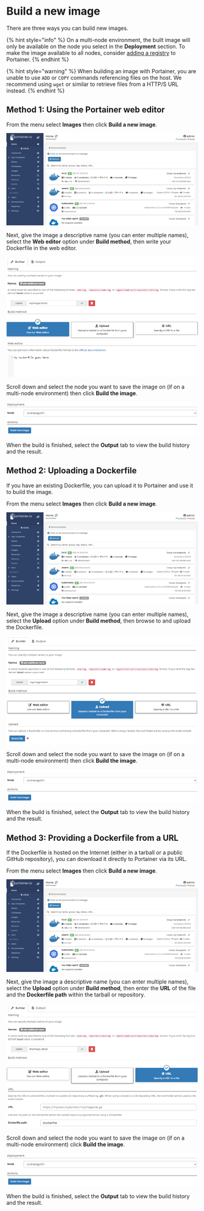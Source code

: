 # Build a new image

There are three ways you can build new images.

{% hint style="info" %}
On a multi-node environment, the built image will only be available on the node you select in the **Deployment** section. To make the image available to all nodes, consider [adding a registry](../../../admin/registries/add/) to Portainer.
{% endhint %}

{% hint style="warning" %}
When building an image with Portainer, you are unable to use `ADD` or `COPY` commands referencing files on the host. We recommend using `wget` or similar to retrieve files from a HTTP/S URL instead.
{% endhint %}

## Method 1: Using the Portainer web editor

From the menu select **Images** then click **Build a new image**.

![](../../../.gitbook/assets/2.9-images-build-1.gif)

Next, give the image a descriptive name \(you can enter multiple names\), select the **Web editor** option under **Build method**, then write your Dockerfile in the web editor.

![](../../../.gitbook/assets/images-build-2.png)

Scroll down and select the node you want to save the image on \(if on a multi-node environment\) then click **Build the image**.

![](../../../.gitbook/assets/images-build-3.png)

When the build is finished, select the **Output** tab to view the build history and the result.

## Method 2: Uploading a Dockerfile

If you have an existing Dockerfile, you can upload it to Portainer and use it to build the image.

From the menu select **Images** then click **Build a new image**.

![](../../../.gitbook/assets/2.9-images-build-1.gif)

Next, give the image a descriptive name \(you can enter multiple names\), select the **Upload** option under **Build method**, then browse to and upload the Dockerfile.

![](../../../.gitbook/assets/images-build-4.png)

Scroll down and select the node you want to save the image on \(if on a multi-node environment\) then click **Build the image**.

![](../../../.gitbook/assets/images-build-3.png)

When the build is finished, select the **Output** tab to view the build history and the result.

## Method 3: Providing a Dockerfile from a URL

If the Dockerfile is hosted on the Internet \(either in a tarball or a public GitHub repository\), you can download it directly to Portainer via its URL.

From the menu select **Images** then click **Build a new image**.

![](../../../.gitbook/assets/2.9-images-build-1.gif)

Next, give the image a descriptive name \(you can enter multiple names\), select the **Upload** option under **Build method**, then enter the **URL** of the file and the **Dockerfile path** within the tarball or repository.

![](../../../.gitbook/assets/images-build-5.png)

Scroll down and select the node you want to save the image on \(if on a multi-node environment\) click **Build the image**.

![](../../../.gitbook/assets/images-build-3.png)

When the build is finished, select the **Output** tab to view the build history and the result.

